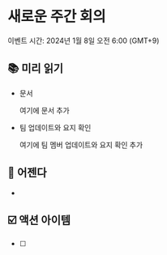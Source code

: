 # 새로운 주간 회의

이벤트 시간: 2024년 1월 8일 오전 6:00 (GMT+9)

## 📚 미리 읽기

- 문서
    
    여기에 문서 추가
    
- 팀 업데이트와 요지 확인
    
    여기에 팀 멤버 업데이트와 요지 확인 추가
    

## 📣 어젠다

- 

## ☑️ 액션 아이템

- [ ]